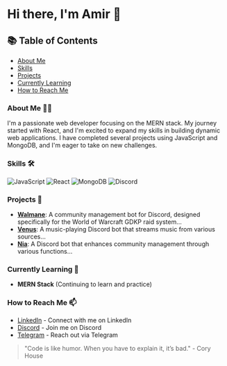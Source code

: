 # Hi there, I'm Amir 👋

## 📚 Table of Contents
- [About Me](#about-me-)
- [Skills](#skills-%EF%B8%8F)
- [Projects](#projects-)
- [Currently Learning](#currently-learning-)
- [How to Reach Me](#how-to-reach-me-)

### About Me 👨‍💻
I'm a passionate web developer focusing on the MERN stack. My journey started with React, and I'm excited to expand my skills in building dynamic web applications. I have completed several projects using JavaScript and MongoDB, and I'm eager to take on new challenges.

### Skills 🛠️
![JavaScript](https://img.shields.io/badge/-JavaScript-FFD43B?style=flat-square&logo=javascript&logoColor=black)
![React](https://img.shields.io/badge/-React-61DAFB?style=flat-square&logo=react&logoColor=black)
![MongoDB](https://img.shields.io/badge/-MongoDB-47A248?style=flat-square&logo=mongodb&logoColor=white)
![Discord](https://img.shields.io/badge/-Discord-7289DA?style=flat-square&logo=discord&logoColor=white)

### Projects 🚀
- **[Walmane](https://github.com/Amir-DV/Walmane)**: A community management bot for Discord, designed specifically for the World of Warcraft GDKP raid system...
- **[Venus](https://github.com/Amir-DV/Venus)**: A music-playing Discord bot that streams music from various sources...
- **[Nia](https://github.com/Amir-DV/Nia)**: A Discord bot that enhances community management through various functions...

### Currently Learning 🌱
- **MERN Stack** (Continuing to learn and practice)

### How to Reach Me 📫
- [LinkedIn](#) - Connect with me on LinkedIn
- [Discord](https://discordapp.com/users/856956452740792320) - Join me on Discord
- [Telegram](https://t.me/theamirdv) - Reach out via Telegram

> "Code is like humor. When you have to explain it, it’s bad." - Cory House
